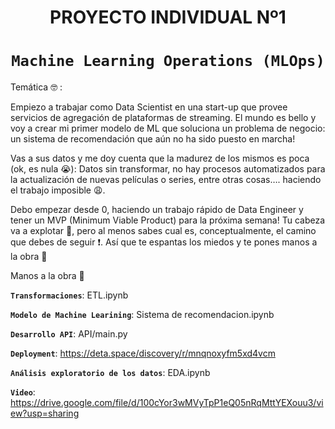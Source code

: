 # <h1 align=center> **PROYECTO INDIVIDUAL Nº1** </h1>

# <h1 align=center>**`Machine Learning Operations (MLOps)`**

Temática :nerd_face: :

Empiezo a trabajar como Data Scientist en una start-up que provee servicios de agregación de plataformas de streaming. El mundo es bello y voy a crear mi primer modelo de ML que soluciona un problema de negocio: un sistema de recomendación que aún no ha sido puesto en marcha!

Vas a sus datos y me doy cuenta que la madurez de los mismos es poca (ok, es nula :sob:): Datos sin transformar, no hay procesos automatizados para la actualización de nuevas películas o series, entre otras cosas…. haciendo el trabajo imposible :weary:.

Debo empezar desde 0, haciendo un trabajo rápido de Data Engineer y tener un MVP (Minimum Viable Product) para la próxima semana! Tu cabeza va a explotar :exploding_head:, pero al menos sabes cual es, conceptualmente, el camino que debes de seguir :exclamation:. Así que te espantas los miedos y te pones manos a la obra :muscle:

Manos a la obra :muscle:


**`Transformaciones`**:  ETL.ipynb

**`Modelo de Machine Learining`**: Sistema de recomendacion.ipynb

**`Desarrollo API`**:  API/main.py

**`Deployment`**:  https://deta.space/discovery/r/mnqnoxyfm5xd4vcm

**`Análisis exploratorio de los datos`**:  EDA.ipynb 

**`Video`**: https://drive.google.com/file/d/100cYor3wMVyTpP1eQ05nRqMttYEXouu3/view?usp=sharing
